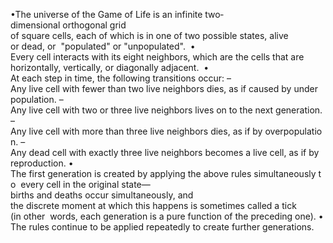 •The universe of the Game of Life is an infinite two‐dimensional orthogonal grid 
of square cells, each of which is in one of two possible states, alive or dead, or 
"populated" or "unpopulated". 
• Every cell interacts with its eight neighbors, which are the cells that are 
horizontally, vertically, or diagonally adjacent. 
• At each step in time, the following transitions occur:
– Any live cell with fewer than two live neighbors dies, as if caused by under 
population.
– Any live cell with two or three live neighbors lives on to the next generation.
– Any live cell with more than three live neighbors dies, as if by overpopulation.
– Any dead cell with exactly three live neighbors becomes a live cell, as if by 
reproduction.
• The first generation is created by applying the above rules simultaneously to 
every cell in the original state—births and deaths occur simultaneously, and 
the discrete moment at which this happens is sometimes called a tick (in other 
words, each generation is a pure function of the preceding one).
• The rules continue to be applied repeatedly to create further generations.
